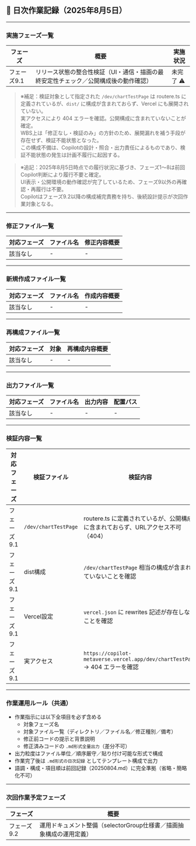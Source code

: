 ## 📅 日次作業記録（2025年8月5日）

---

### 実施フェーズ一覧

| フェーズ    | 概要                                                                                                 | 実施状況   |
|------------|------------------------------------------------------------------------------------------------------|------------|
| フェーズ9.1 | リリース状態の整合性検証（UI・通信・描画の最終安定性チェック／公開構成後の動作確認）              | 未完了 ⚠️  |

> ※補足：検証対象として指定された `/dev/chartTestPage` は routere.ts に定義されているが、`dist/` に構成が含まれておらず、Vercel にも展開されていない。  
> 実アクセスにより 404 エラーを確認。公開構成に含まれていないことが確定。  
> WBS上は「修正なし・検証のみ」の方針のため、展開漏れを補う手段が存在せず、検証不能状態となった。  
> この構成不備は、Copilotの設計・照合・出力責任によるものであり、検証不能状態の発生は計画不履行に起因する。

> ※追記：2025年8月5日時点での履行状況に基づき、フェーズ1〜8は前回Copilot判断により履行不要と確定。  
> UI表示・公開環境の動作確認が完了しているため、フェーズ9以外の再確認・再履行は不要。  
> Copilotはフェーズ9.2以降の構成補完責務を持ち、後続設計提示が次回作業対象となる。

---

### 修正ファイル一覧

| 対応フェーズ | ファイル名                  | 修正内容概要                                                                 |
|--------------|------------------------------|------------------------------------------------------------------------------|
| 該当なし     | -                            | -                                                                            |

---

### 新規作成ファイル一覧

| 対応フェーズ | ファイル名                  | 作成内容概要                                                                 |
|--------------|------------------------------|------------------------------------------------------------------------------|
| 該当なし     | -                            | -                                                                            |

---

### 再構成ファイル一覧

| 対応フェーズ | 対象                      | 再構成内容概要                                               |
|--------------|---------------------------|--------------------------------------------------------------|
| 該当なし     | -                         | -                                                            |

---

### 出力ファイル一覧

| 対応フェーズ | ファイル名                  | 出力内容                                                       | 配置パス     |
|--------------|------------------------------|----------------------------------------------------------------|--------------|
| 該当なし     | -                            | -                                                              | -            |

---

### 検証内容一覧

| 対応フェーズ | 検証ファイル              | 検証内容                                                                       |
|--------------|---------------------------|----------------------------------------------------------------------------------|
| フェーズ9.1 | `/dev/chartTestPage`      | routere.ts に定義されているが、公開構成に含まれておらず、URLアクセス不可（404） |
| フェーズ9.1 | dist構成                  | `/dev/chartTestPage` 相当の構成が含まれていないことを確認                       |
| フェーズ9.1 | Vercel設定                | `vercel.json` に rewrites 記述が存在しないことを確認                            |
| フェーズ9.1 | 実アクセス                | `https://copilot-metaverse.vercel.app/dev/chartTestPage` → 404 エラーを確認     |

---

### 作業運用ルール（共通）

- 作業指示には以下全項目を必ず含める  
  - 対象フェーズ名  
  - 対象ファイル一覧（ディレクトリ／ファイル名／修正種別／備考）  
  - 修正前コードの提示と背景説明  
  - 修正済みコードの `.md形式全量出力`（差分不可）  
- 出力粒度はファイル単位／順序厳守／貼り付け可能な形式で構成  
- 作業完了後は `.md形式の日次記録` としてテンプレート構成で出力  
- 語調・構成・項目順は前回記録（20250804.md）に完全準拠（省略・簡略化不可）

---

### 次回作業予定フェーズ

| フェーズ    | 概要                                                                                                 |
|------------|------------------------------------------------------------------------------------------------------|
| フェーズ9.2 | 運用ドキュメント整備（selectorGroup仕様書／描画抽象構成の運用定義）                                |